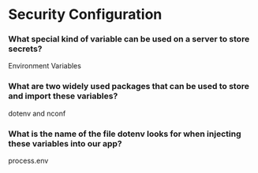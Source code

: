 # Security Configuration

### What special kind of variable can be used on a server to store secrets?

Environment Variables

### What are two widely used packages that can be used to store and import these variables?

dotenv and nconf

### What is the name of the file dotenv looks for when injecting these variables into our app?

process.env